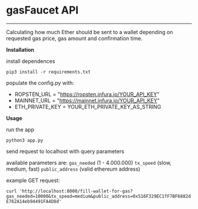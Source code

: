 # gasFaucet API
---
Calculating how much Ether should be sent to a wallet depending on requested gas price, gas amount and confirmation time.


__Installation__

install dependences

`pip3 install -r requirements.txt`

populate the config.py with:

- ROPSTEN_URL = "https://ropsten.infura.io/YOUR_API_KEY"
- MAINNET_URL = "https://mainnet.infura.io/YOUR_API_KEY"
- ETH_PRIVATE_KEY = YOUR_ETH_PRIVATE_KEY_AS_STRING

__Usage__

run the app

`python3 app.py`

send request to localhost with query parameters

available parameters are:
`gas_needed` (1 - 4.000.000)
`tx_speed` (slow, medium, fast)
`public_address` (valid ethereum address)

example GET request:

`curl 'http://localhost:8000/fill-wallet-for-gas?gas_needed=10000&tx_speed=medium&public_address=0x516F329EC1fF7BF6882dE762A14eb94491FA4D8d'`
